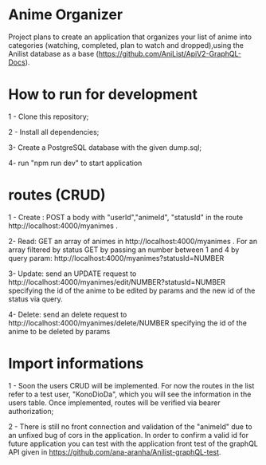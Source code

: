 
# Anime Organizer

Project plans to create an application that organizes your list of anime into categories (watching, completed, plan to watch and dropped),using the Anilist database as a base (https://github.com/AniList/ApiV2-GraphQL-Docs).


# How to run for development

1 - Clone this repository;

2 - Install all dependencies;

3- Create a PostgreSQL database with the given dump.sql;

4- run "npm run dev" to start application


# routes (CRUD)

1 - Create : POST a body with "userId","animeId", "statusId" in the route http://localhost:4000/myanimes . 

2- Read: GET an array of animes in http://localhost:4000/myanimes . For an array filtered by status GET by passing an number between 1 and 4 by query param: http://localhost:4000/myanimes?statusId=NUMBER

3- Update: send an UPDATE request to http://localhost:4000/myanimes/edit/NUMBER?statusId=NUMBER specifying the id of the anime to be edited by params and the new id of the status via query.

4- Delete: send an delete request to http://localhost:4000/myanimes/delete/NUMBER specifying the id of the anime to be deleted by params

# Import informations

1 - Soon the users CRUD will be implemented. For now the routes in the list refer to a test user, "KonoDioDa", which you will see the information in the users table. Once implemented, routes will be verified via bearer authorization; 

2 - There is still no front connection and validation of the "animeId" due to an unfixed bug of cors in the application. In order to confirm a valid id for future application you can test with the application front test of the graphQL API given in https://github.com/ana-aranha/Anilist-graphQL-test.


